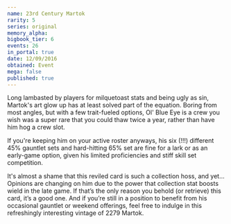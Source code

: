 ```yaml
---
name: 23rd Century Martok
rarity: 5
series: original
memory_alpha:
bigbook_tier: 6
events: 26
in_portal: true
date: 12/09/2016
obtained: Event
mega: false
published: true
---
```


Long lambasted by players for milquetoast stats and being ugly as sin, Martok's art glow up has at least solved part of the equation. Boring from most angles, but with a few trait-fueled options, Ol' Blue Eye is a crew you wish was a super rare that you could thaw twice a year, rather than have him hog a crew slot. 

If you're keeping him on your active roster anyways, his six (!!!) different 45% gauntlet sets and hard-hitting 65% set are fine for a lark or as an early-game option, given his limited proficiencies and stiff skill set competition.

It's almost a shame that this reviled card is such a collection hoss, and yet... Opinions are changing on him due to the power that collection stat boosts wield in the late game. If that’s the only reason you behold (or retrieve) this card, it’s a good one. And if you’re still in a position to benefit from his occasional gauntlet or weekend offerings, feel free to indulge in this refreshingly interesting vintage of 2279 Martok.
